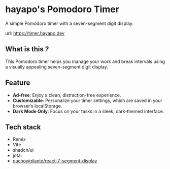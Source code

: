 # hayapo's Pomodoro Timer

A simple Pomodoro timer with a seven-segment digit display.

url: https://timer.hayapo.dev

## What is this ?

This Pomodoro timer helps you manage your work and break intervals using a visually appealing seven-segment digit display.

## Feature

- **Ad-free**: Enjoy a clean, distraction-free experience.
- **Customizable**: Personalize your timer settings, which are saved in your browser’s localStorage.
- **Dark Mode Only**: Focus on your tasks in a sleek, dark-themed interface.

## Tech stack

- Remix
- Vite
- shadcn/ui
- jotai
- [nachovigilante/react-7-segment-display](https://github.com/nachovigilante/react-7-segment-display)
